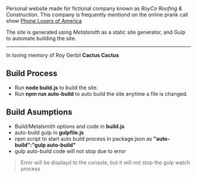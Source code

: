 



Personal website made for fictional company known as *RoyCo Roofing & Construction*.
This company is frequently mentiond on the online prank call show [Phone Losers of America](https://www.youtube.com/user/phonelosersofamerica)  


The site is generated using *Metalsmith* as a static site generator,
and Gulp to automate building the site.  

---

In loving memory of Roy Gerbil **Cactus Cactus**


## Build Process
- Run **node build.js** to build the site.
- Run **npm run auto-build** to auto build the site anytime a file is changed.

## Build Asumptions
- Build/Metalsmith options and code in **build.js**
- auto-build gulp in **gulpfile.js**
- npm script to start auto build process in package.json as **"auto-build":"gulp auto-build"**
- gulp auto-build code will not stop due to error
> Error will be displayd to the console, but it will not stop the gulp watch process